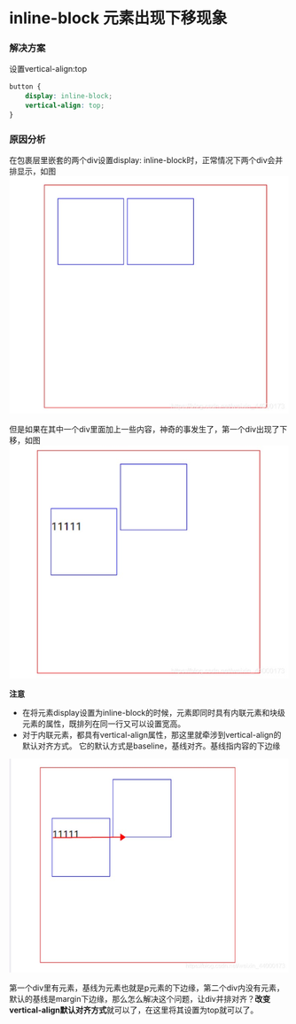 # inline-block 元素出现下移现象

### 解决方案
设置vertical-align:top  
```css
button {
    display: inline-block;
    vertical-align: top;
}
```

### 原因分析

在包裹层里嵌套的两个div设置display: inline-block时，正常情况下两个div会并排显示，如图
![an image](./images/css1.png)

但是如果在其中一个div里面加上一些内容，神奇的事发生了，第一个div出现了下移，如图
![an image](./images/css2.png)

**注意**  

- 在将元素display设置为inline-block的时候，元素即同时具有内联元素和块级元素的属性，既排列在同一行又可以设置宽高。  
- 对于内联元素，都具有vertical-align属性，那这里就牵涉到vertical-align的默认对齐方式。 它的默认方式是baseline，基线对齐。基线指内容的下边缘

![an image](./images/css3.png)

第一个div里有元素，基线为元素也就是p元素的下边缘，第二个div内没有元素，默认的基线是margin下边缘，那么怎么解决这个问题，让div并排对齐？**改变vertical-align默认对齐方式**就可以了，在这里将其设置为top就可以了。